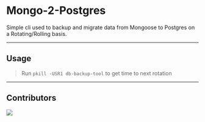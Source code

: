 # Mongo-2-Postgres
Simple cli used to backup and migrate data from Mongoose to Postgres on a Rotating/Rolling basis.

--- 

## Usage
> Run ``pkill -USR1 db-backup-tool`` to get time to next rotation

---

## Contributors
<a href="https://github.com/InfinityBotList/Mongo-2-Postgres/graphs/contributors">
  <img src="https://contrib.rocks/image?repo=InfinityBotList/Mongo-2-Postgres" />
</a>
